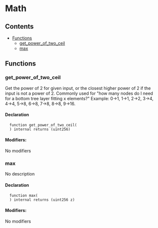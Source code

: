 # Math





## Contents
<!-- START doctoc generated TOC please keep comment here to allow auto update -->
<!-- DON'T EDIT THIS SECTION, INSTEAD RE-RUN doctoc TO UPDATE -->

- [Functions](#functions)
  - [get_power_of_two_ceil](#get_power_of_two_ceil)
  - [max](#max)

<!-- END doctoc generated TOC please keep comment here to allow auto update -->




## Functions

### get_power_of_two_ceil
Get the power of 2 for given input, or the closest higher power of 2 if the input is not a power of 2.
Commonly used for "how many nodes do I need for a bottom tree layer fitting x elements?"
Example: 0->1, 1->1, 2->2, 3->4, 4->4, 5->8, 6->8, 7->8, 8->8, 9->16.


#### Declaration
```solidity
  function get_power_of_two_ceil(
  ) internal returns (uint256)
```

#### Modifiers:
No modifiers



### max
No description


#### Declaration
```solidity
  function max(
  ) internal returns (uint256 z)
```

#### Modifiers:
No modifiers





